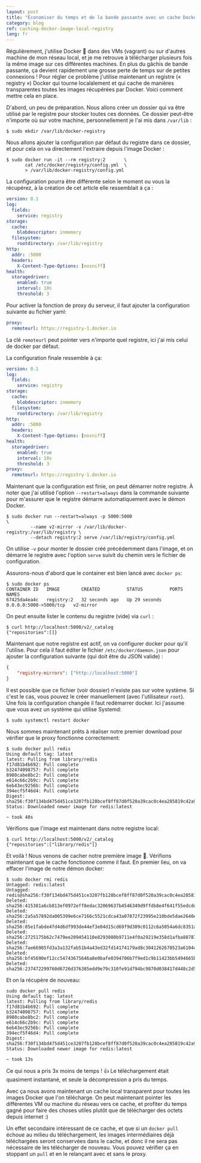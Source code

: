 ```yaml
---
layout: post
title: "Économiser du temps et de la bande passante avec un cache Docker local"
category: blog
ref: caching-docker-image-local-registry
lang: fr
---
```


Régulièrement, j'utilise Docker 🐳 dans des VMs (vagrant) ou sur d'autres
machine de mon réseau local, et je me retrouve à télécharger plusieurs fois la
même image sur ces différentes machines. En plus du gâchis de bande passante,
ça devient rapidement une grosse perte de temps sur de petites connexions !
Pour régler ce problème j'utilise maintenant un registre (« registry ») Docker
qui tourne localalement et qui cache de manières transparentes toutes les
images récupérées par Docker. Voici comment mettre cela en place.

D'abord, un peu de préparation. Nous allons créer un dossier qui va être
utilisé par le registre pour stocker toutes ces données. Ce dossier peut-être
n'importe où sur votre machine, personnellement je l'ai mis dans `/var/lib` :

```
$ sudo mkdir /var/lib/docker-registry
```

Nous allons ajouter la configuration par défaut du registre dans ce dossier, et
pour cela on va directement l'extraire depuis l'image Docker :

```
$ sudo docker run -it --rm registry:2       \
       cat /etc/docker/registry/config.yml  \
       > /var/lib/docker-registry/config.yml
```

La configuration pourra être différente selon le moment ou vous la récupérez, à
la création de cet article elle ressemblait à ça :

```yaml
version: 0.1
log:
  fields:
    service: registry
storage:
  cache:
    blobdescriptor: inmemory
  filesystem:
    rootdirectory: /var/lib/registry
http:
  addr: :5000
  headers:
    X-Content-Type-Options: [nosniff]
health:
  storagedriver:
    enabled: true
    interval: 10s
    threshold: 3
```

Pour activer la fonction de proxy du serveur, il faut ajouter la configuration
suivante au fichier yaml:

```yaml
proxy:
  remoteurl: https://registry-1.docker.io
```

La clé `remoteurl` peut pointer vers n'importe quel registre, ici j'ai mis
celui de docker par défaut.

La configuration finale ressemble à ça:

```yaml
version: 0.1
log:
  fields:
    service: registry
storage:
  cache:
    blobdescriptor: inmemory
  filesystem:
    rootdirectory: /var/lib/registry
http:
  addr: :5000
  headers:
    X-Content-Type-Options: [nosniff]
health:
  storagedriver:
    enabled: true
    interval: 10s
    threshold: 3
proxy:
  remoteurl: https://registry-1.docker.io
```

Maintenant que la configuration est finie, on peut démarrer notre registre. À
noter que j'ai utilisé l'option `--restart=always` dans la commande suivante
pour m'assurer que le registre démarre automatiquement avec le démon Docker.

```
$ sudo docker run --restart=always -p 5000:5000                         \
         --name v2-mirror -v /var/lib/docker-registry:/var/lib/registry \
         --detach registry:2 serve /var/lib/registry/config.yml
```

On utilise `-v` pour monter le dossier créé précédemment dans l'image, et on
démarre le registre avec l'option `serve` suivit du chemin vers le fichier de
configuration.

Assurons-nous d'abord que le container est bien lancé avec `docker ps`:

```
$ sudo docker ps
CONTAINER ID   IMAGE        CREATED          STATUS          PORTS                    NAMES
67425da4ea4c   registry:2   32 seconds ago   Up 29 seconds   0.0.0.0:5000->5000/tcp   v2-mirror
```

On peut ensuite lister le contenu du registre (vide) via `curl` :

```
$ curl http://localhost:5000/v2/_catalog
{"repositories":[]}
```

Maintenant que notre registre est actif, on va configurer docker pour qu'il
l'utilise. Pour cela il faut éditer le fichier `/etc/docker/daemon.json` pour
ajouter la configuration suivante (qui doit être du JSON valide) :

```json
{
    "registry-mirrors": ["http://localhost:5000"]
}
```

Il est possible que ce fichier (voir dossier) n'existe pas sur votre système.
Si c'est le cas, vous pouvez le créer manuellement (avec l'utilisateur `root`).
Une fois la configuration changée il faut redémarrer docker. Ici j'assume que
vous avez un système qui utilise Systemd:

```
$ sudo systemctl restart docker
```

Nous sommes maintenant prêts à réaliser notre premier download pour vérifier que
le proxy fonctionne correctement:

```
$ sudo docker pull redis
Using default tag: latest
latest: Pulling from library/redis
f17d81b4b692: Pull complete
b32474098757: Pull complete
8980cabe8bc2: Pull complete
e614c66c2b9c: Pull complete
6eb43ec9256b: Pull complete
394ecf5f46d4: Pull complete
Digest: sha256:f30f134bd475d451ce3207fb128bcef8ff87d0f520a39cac0c4ea285819c42a9
Status: Downloaded newer image for redis:latest

~ took 40s
```

Vérifions que l'image est maintenant dans notre registre local:

```
$ curl http://localhost:5000/v2/_catalog
{"repositories":["library/redis"]}
```

Et voilà ! Nous venons de cacher notre première image 🎉. Vérifions maintenant
que le cache fonctionne comme il faut. En premier lieu, on va effacer l'image
de notre démon docker:

```
$ sudo docker rmi redis
Untagged: redis:latest
Untagged: redis@sha256:f30f134bd475d451ce3207fb128bcef8ff87d0f520a39cac0c4ea285819c42a9
Deleted: sha256:415381a6cb813ef0972eff8edac32069637b4546349d9ffdb8e4f641f55edcdd
Deleted: sha256:2a5a57892da005399e6ce7166c5521cdca43a07872f23995e210bde5dae2640e
Deleted: sha256:85e1fabde4fd4d6df993de44ef3e04d15cd69f9d309c0112c6a5054a6dc8351a
Deleted: sha256:2725175b62c7479ee209454110e8293080b9711e4f0a29219e358d1afba88787
Deleted: sha256:7ae66985fd3a3a132fab51b4a43ed32fd14174179ad8c3041262670523a6104c
Deleted: sha256:bf45690ef12cc54743675646a8e0bafe0394706b7f9ed1c9b11423bb5494665b
Deleted: sha256:237472299760d6726d376385edd9e79c310fe91d794bc9870d038417d448c2d5
```

Et on la récupère de nouveau:

```
sudo docker pull redis
Using default tag: latest
latest: Pulling from library/redis
f17d81b4b692: Pull complete
b32474098757: Pull complete
8980cabe8bc2: Pull complete
e614c66c2b9c: Pull complete
6eb43ec9256b: Pull complete
394ecf5f46d4: Pull complete
Digest: sha256:f30f134bd475d451ce3207fb128bcef8ff87d0f520a39cac0c4ea285819c42a9
Status: Downloaded newer image for redis:latest

~ took 13s
```

Ce qui nous a pris 3x moins de temps ! 👍 Le téléchargement était quasiment
instantané, et seule la décompression a pris du temps.

Avec ça nous avons maintenant un cache local transparent pour toutes les images
Docker que l'on télécharge. On peut maintenant pointer les différentes VM ou
machine du réseau vers ce cache, et profiter du temps gagné pour faire des
choses utiles plutôt que de télécharger des octets depuis internet :)

Un effet secondaire intéressant de ce cache, et que si un `docker pull` échoue
au milieu du téléchargement, les images intermédiaires déjà téléchargées seront
conservées dans le cache, et donc il ne sera pas nécessaire de les télécharger
de nouveau. Vous pouvez vérifier ça en stoppant un `pull` et en le relançant
avec et sans le proxy.
